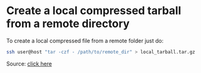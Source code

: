# Create a local compressed tarball from a remote directory
To create a local compressed file from a remote folder just do:
```bash
ssh user@host "tar -czf - /path/to/remote_dir" > local_tarball.tar.gz
```

Source: [click here](https://www.commandlinefu.com/commands/view/9900/create-a-local-compressed-tarball-from-remote-host-directory)
